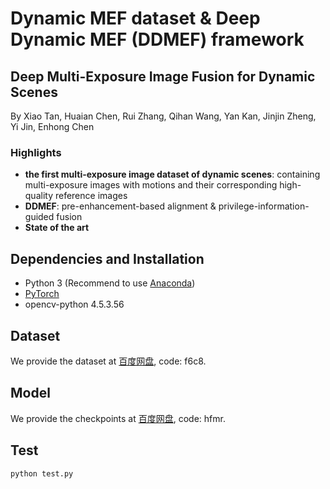 # Dynamic MEF dataset & Deep Dynamic MEF (DDMEF) framework
##  Deep Multi-Exposure Image Fusion for Dynamic Scenes
By Xiao Tan, Huaian Chen, Rui Zhang, Qihan Wang, Yan Kan, Jinjin Zheng, Yi Jin, Enhong Chen

### Highlights
- **the first multi-exposure image dataset of dynamic scenes**: containing multi-exposure images with motions and their corresponding high-quality reference images
- **DDMEF**: pre-enhancement-based alignment & privilege-information-guided fusion
- **State of the art**

## Dependencies and Installation

- Python 3 (Recommend to use [Anaconda](https://www.anaconda.com/download/#linux))
- [PyTorch](https://pytorch.org/)
- opencv-python 4.5.3.56


## Dataset
We provide the dataset at [百度网盘](https://pan.baidu.com/s/1qC7oRW9xb1hsTimAQr_H4A), code: f6c8. 

## Model
We provide the checkpoints at [百度网盘](https://pan.baidu.com/s/1X1zzfEbOnzunDnEjPxorYg), code: hfmr.

## Test
  ```
  python test.py
  ```

